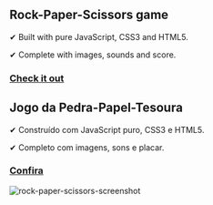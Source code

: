 ## Rock-Paper-Scissors game

✔ Built with pure JavaScript, CSS3 and HTML5.

✔ Complete with images, sounds and score. 

### [Check it out](https://renanmdp.github.io/rock-paper-scissors/)

## Jogo da Pedra-Papel-Tesoura

✔ Construído com JavaScript puro, CSS3 e HTML5.

✔ Completo com imagens, sons e placar.

### [Confira](https://renanmdp.github.io/rock-paper-scissors/index-br.html)

<img src="https://i.ibb.co/h1T1JPB/rock-paper-scissors-screenshot.png" alt="rock-paper-scissors-screenshot" border="0">
